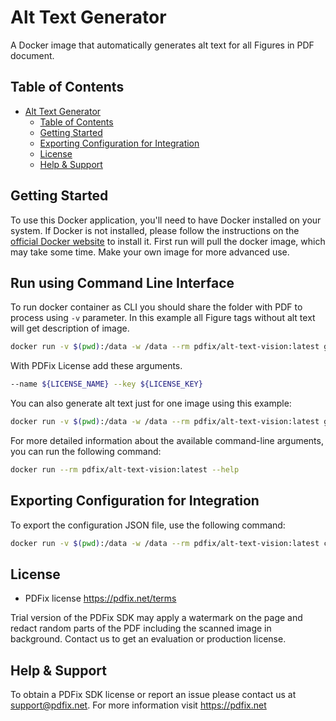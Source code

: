 # Alt Text Generator

A Docker image that automatically generates alt text for all Figures in PDF document.

## Table of Contents

- [Alt Text Generator](#alt-text-generator)
  - [Table of Contents](#table-of-contents)
  - [Getting Started](#getting-started)
  - [Exporting Configuration for Integration](#exporting-configuration-for-integration)
  - [License](#license)
  - [Help \& Support](#help--support)

## Getting Started

To use this Docker application, you'll need to have Docker installed on your system. If Docker is not installed, please follow the instructions on the [official Docker website](https://docs.docker.com/get-docker/) to install it.
First run will pull the docker image, which may take some time. Make your own image for more advanced use.

## Run using Command Line Interface

To run docker container as CLI you should share the folder with PDF to process using `-v` parameter.
In this example all Figure tags without alt text will get description of image.

```bash
docker run -v $(pwd):/data -w /data --rm pdfix/alt-text-vision:latest generate-alt-text -i input.pdf -o output.pdf
```

With PDFix License add these arguments.

```bash
--name ${LICENSE_NAME} --key ${LICENSE_KEY}
```

You can also generate alt text just for one image using this example:

```bash
docker run -v $(pwd):/data -w /data --rm pdfix/alt-text-vision:latest generate-alt-text -i image.jpg -o output.txt
```

For more detailed information about the available command-line arguments, you can run the following command:

```bash
docker run --rm pdfix/alt-text-vision:latest --help
```

## Exporting Configuration for Integration
To export the configuration JSON file, use the following command:

```bash
docker run -v $(pwd):/data -w /data --rm pdfix/alt-text-vision:latest config -o config.json
```

## License
- PDFix license https://pdfix.net/terms

Trial version of the PDFix SDK may apply a watermark on the page and redact random parts of the PDF including the scanned image in background. Contact us to get an evaluation or production license.

## Help & Support
To obtain a PDFix SDK license or report an issue please contact us at support@pdfix.net.
For more information visit https://pdfix.net
